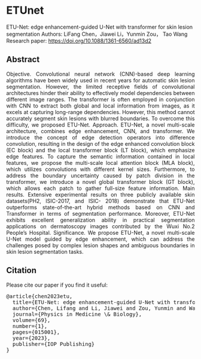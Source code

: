 # ETUnet
ETU-Net: edge enhancement-guided U-Net with transformer for skin lesion segmentation
Authors: LiFang Chen，Jiawei Li，Yunmin Zou， Tao Wang
<br/>
Research paper: https://doi.org/10.1088/1361-6560/ad13d2

## Abstract
<div align="justify">
Objective. Convolutional neural network (CNN)-based deep learning algorithms have been widely
used in recent years for automatic skin lesion segmentation. However, the limited receptive fields of
convolutional architectures hinder their ability to effectively model dependencies between different
image ranges. The transformer is often employed in conjunction with CNN to extract both global and
local information from images, as it excels at capturing long-range dependencies. However, this
method cannot accurately segment skin lesions with blurred boundaries. To overcome this difficulty,
we proposed ETU-Net. Approach. ETU-Net, a novel multi-scale architecture, combines edge
enhancement, CNN, and transformer. We introduce the concept of edge detection operators into
difference convolution, resulting in the design of the edge enhanced convolution block (EC block) and
the local transformer block (LT block), which emphasize edge features. To capture the semantic
information contained in local features, we propose the multi-scale local attention block (MLA block),
which utilizes convolutions with different kernel sizes. Furthermore, to address the boundary
uncertainty caused by patch division in the transformer, we introduce a novel global transformer
block (GT block), which allows each patch to gather full-size feature information. Main results.
Extensive experimental results on three publicly available skin datasets(PH2, ISIC-2017, and ISIC-
2018) demonstrate that ETU-Net outperforms state-of-the-art hybrid methods based on CNN and
Transformer in terms of segmentation performance. Moreover, ETU-Net exhibits excellent generalization ability in practical segmentation applications on dermatoscopy images contributed by the
Wuxi No.2 People’s Hospital. Significance. We propose ETU-Net, a novel multi-scale U-Net model
guided by edge enhancement, which can address the challenges posed by complex lesion shapes and
ambiguous boundaries in skin lesion segmentation tasks.
</div>

## Citation
Please cite our paper if you find it useful: 
<pre>
@article{chen2023etu,
  title={ETU-Net: edge enhancement-guided U-Net with transformer for skin lesion segmentation},
  author={Chen, Lifang and Li, Jiawei and Zou, Yunmin and Wang, Tao},
  journal={Physics in Medicine \& Biology},
  volume={69},
  number={1},
  pages={015001},
  year={2023},
  publisher={IOP Publishing}
}
</pre>
